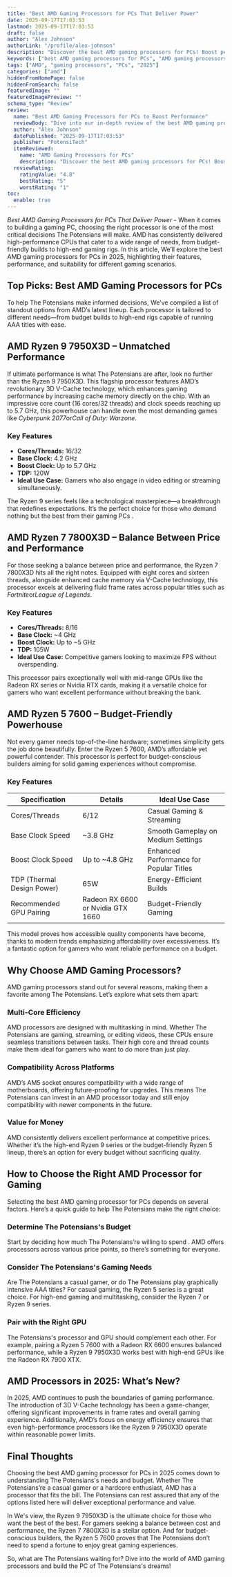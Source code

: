 ```yaml
---
title: "Best AMD Gaming Processors for PCs That Deliver Power"
date: 2025-09-17T17:03:53
lastmod: 2025-09-17T17:03:53
draft: false
author: "Alex Johnson"
authorLink: "/profile/alex-johnson"
description: "Discover the best AMD gaming processors for PCs! Boost performance, enjoy seamless gameplay, and find the perfect CPU for your ultimate gaming rig."
keywords: ["best AMD gaming processors for PCs", "AMD gaming processors 2025", "top AMD CPUs for gaming"]
tags: ["AMD", "gaming processors", "PCs", "2025"]
categories: ["amd"]
hiddenFromHomePage: false
hiddenFromSearch: false
featuredImage: ""
featuredImagePreview: ""
schema_type: "Review"
review:
  name: "Best AMD Gaming Processors for PCs to Boost Performance"
  reviewBody: "Dive into our in-depth review of the best AMD gaming processors for PCs in 2025. From high-end performance to budget-friendly options, find the perfect processor for your gaming needs."
  author: "Alex Johnson"
  datePublished: "2025-09-17T17:03:53"
  publisher: "PotensiTech"
  itemReviewed:
    name: "AMD Gaming Processors for PCs"
    description: "Discover the best AMD gaming processors for PCs! Boost performance, enjoy seamless gameplay, and find the perfect CPU for your ultimate gaming rig."
  reviewRating:
    ratingValue: "4.8"
    bestRating: "5"
    worstRating: "1"
toc:
  enable: true
---
```



*Best AMD Gaming Processors for PCs That Deliver Power* - When it comes to building a gaming PC, choosing the right processor is one of the most critical decisions The Potensians will make. AMD has consistently delivered high-performance CPUs that cater to a wide range of needs, from budget-friendly builds to high-end gaming rigs. In this article, We’ll explore the best AMD gaming processors for PCs in 2025, highlighting their features, performance, and suitability for different gaming scenarios.

## Top Picks: Best AMD Gaming Processors for PCs

To help The Potensians make informed decisions, We’ve compiled a list of standout options from AMD’s latest lineup. Each processor is tailored to different needs—from budget builds to high-end rigs capable of running AAA titles with ease.

## AMD Ryzen 9 7950X3D – Unmatched Performance

If ultimate performance is what The Potensians are after, look no further than the Ryzen 9 7950X3D. This flagship processor features AMD’s revolutionary 3D V-Cache technology, which enhances gaming performance by increasing cache memory directly on the chip. With an impressive core count (16 cores/32 threads) and clock speeds reaching up to 5.7 GHz, this powerhouse can handle even the most demanding games like *Cyberpunk 2077*or*Call of Duty: Warzone*.

### Key Features

- **Cores/Threads:** 16/32 
- **Base Clock:** 4.2 GHz 
- **Boost Clock:** Up to 5.7 GHz 
- **TDP:** 120W 
- **Ideal Use Case:** Gamers who also engage in video editing or streaming simultaneously.

The Ryzen 9 series feels like a technological masterpiece—a breakthrough that redefines expectations.  It’s the perfect choice for those who demand nothing but the best from their gaming PCs .

## AMD Ryzen 7 7800X3D – Balance Between Price and Performance

For those seeking a balance between price and performance, the Ryzen 7 7800X3D hits all the right notes. Equipped with eight cores and sixteen threads, alongside enhanced cache memory via V-Cache technology, this processor excels at delivering fluid frame rates across popular titles such as *Fortnite*or*League of Legends*.

### Key Features

- **Cores/Threads:** 8/16 
- **Base Clock:** ~4 GHz 
- **Boost Clock:** Up to ~5 GHz 
- **TDP:** 105W 
- **Ideal Use Case:** Competitive gamers looking to maximize FPS without overspending.

This processor pairs exceptionally well with mid-range GPUs like the Radeon RX series or Nvidia RTX cards, making it a versatile choice for gamers who want excellent performance without breaking the bank.

## AMD Ryzen 5 7600 – Budget-Friendly Powerhouse

Not every gamer needs top-of-the-line hardware; sometimes simplicity gets the job done beautifully. Enter the Ryzen 5 7600, AMD’s affordable yet powerful contender. This processor is perfect for budget-conscious builders aiming for solid gaming experiences without compromise.

### Key Features

<div class="table-responsive">
<table class="html-table">
<thead>
<tr>
<th>Specification</th>
<th>Details</th>
<th>Ideal Use Case</th>
</tr>
</thead>
<tbody>
<tr>
<td>Cores/Threads</td>
<td>6/12</td>
<td>Casual Gaming & Streaming</td>
</tr>
<tr>
<td>Base Clock Speed</td>
<td>~3.8 GHz</td>
<td>Smooth Gameplay on Medium Settings</td>
</tr>
<tr>
<td>Boost Clock Speed</td>
<td>Up to ~4.8 GHz</td>
<td>Enhanced Performance for Popular Titles</td>
</tr>
<tr>
<td>TDP (Thermal Design Power)</td>
<td>65W</td>
<td>Energy-Efficient Builds</td>
</tr>
<tr>
<td>Recommended GPU Pairing</td>
<td>Radeon RX 6600 or Nvidia GTX 1660</td>
<td>Budget-Friendly Gaming</td>
</tr>
</tbody>
</table>
</div>

This model proves how accessible quality components have become, thanks to modern trends emphasizing affordability over excessiveness. It’s a fantastic option for gamers who want reliable performance on a budget.

## Why Choose AMD Gaming Processors?

AMD gaming processors stand out for several reasons, making them a favorite among The Potensians. Let’s explore what sets them apart:

### Multi-Core Efficiency

AMD processors are designed with multitasking in mind. Whether The Potensians are gaming, streaming, or editing videos, these CPUs ensure seamless transitions between tasks. Their high core and thread counts make them ideal for gamers who want to do more than just play.

### Compatibility Across Platforms

AMD’s AM5 socket ensures compatibility with a wide range of motherboards, offering future-proofing for upgrades. This means The Potensians can invest in an AMD processor today and still enjoy compatibility with newer components in the future.

### Value for Money

AMD consistently delivers excellent performance at competitive prices. Whether it’s the high-end Ryzen 9 series or the budget-friendly Ryzen 5 lineup, there’s an option for every budget without sacrificing quality.

## How to Choose the Right AMD Processor for Gaming

Selecting the best AMD gaming processor for PCs depends on several factors. Here’s a quick guide to help The Potensians make the right choice:

### Determine The Potensians's Budget

Start by deciding how much The Potensians’re willing to spend . AMD offers processors across various price points, so there’s something for everyone.

### Consider The Potensians's Gaming Needs

Are The Potensians a casual gamer, or do The Potensians play graphically intensive AAA titles? For casual gaming, the Ryzen 5 series is a great choice. For high-end gaming and multitasking, consider the Ryzen 7 or Ryzen 9 series.

### Pair with the Right GPU

The Potensians's processor and GPU should complement each other. For example, pairing a Ryzen 5 7600 with a Radeon RX 6600 ensures balanced performance, while a Ryzen 9 7950X3D works best with high-end GPUs like the Radeon RX 7900 XTX.

## AMD Processors in 2025: What’s New?

In 2025, AMD continues to push the boundaries of gaming performance. The introduction of 3D V-Cache technology has been a game-changer, offering significant improvements in frame rates and overall gaming experience. Additionally, AMD’s focus on energy efficiency ensures that even high-performance processors like the Ryzen 9 7950X3D operate within reasonable power limits.

## Final Thoughts

Choosing the best AMD gaming processor for PCs in 2025 comes down to understanding The Potensians's needs and budget. Whether The Potensians’re a casual gamer or a hardcore enthusiast, AMD has a processor that fits the bill. The Potensians can rest assured that any of the options listed here will deliver exceptional performance and value.

In We's view, the Ryzen 9 7950X3D is the ultimate choice for those who want the best of the best. For gamers seeking a balance between cost and performance, the Ryzen 7 7800X3D is a stellar option. And for budget-conscious builders, the Ryzen 5 7600 proves that The Potensians don’t need to spend a fortune to enjoy great gaming experiences.

So, what are The Potensians waiting for? Dive into the world of AMD gaming processors and build the PC of The Potensians's dreams!